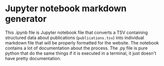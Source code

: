 # Jupyter notebook markdown generator

This .ipynb file is Jupyter notebook file that converts a TSV containing structured data about publications (`publications.tsv`) into individual markdown file that will be properly formatted for the website. The notebook contains a lot of documentation about the process. The .py file is pure python that do the same things if it is executed in a terminal, it just doesn't have pretty documentation.




